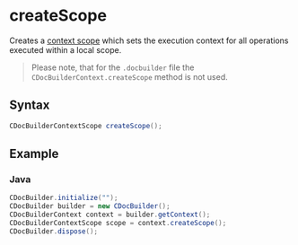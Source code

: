 # createScope

Creates a [context scope](../CDocBuilderContextScope/CDocBuilderContextScope.md) which sets the execution context for all operations executed within a local scope.

> Please note, that for the `.docbuilder` file the `CDocBuilderContext.createScope` method is not used.

## Syntax

```java
CDocBuilderContextScope createScope();
```

## Example

### Java

``` java
CDocBuilder.initialize("");
CDocBuilder builder = new CDocBuilder();
CDocBuilderContext context = builder.getContext();
CDocBuilderContextScope scope = context.createScope();
CDocBuilder.dispose();
```
